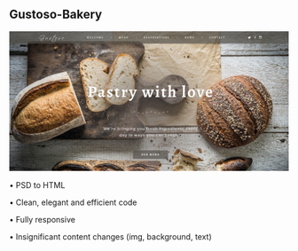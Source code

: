 ## Gustoso-Bakery
<img src="https://github.com/bananazbrain/Gustoso-Bakery/blob/master/src/img/preview.jpg">

• PSD to HTML        

• Clean, elegant and efficient code      

• Fully responsive           

• Insignificant content changes (img, background, text)                                                                                                                             
